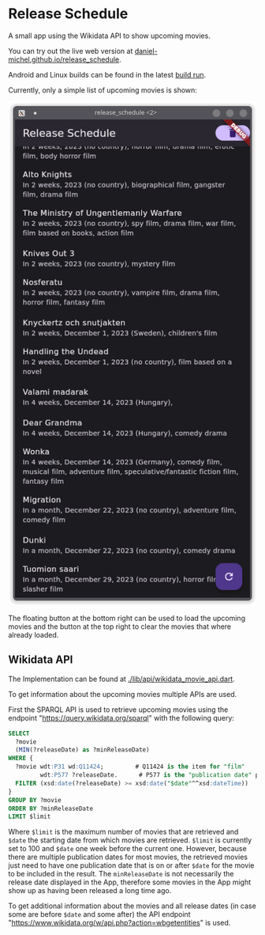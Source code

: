 # Release Schedule

A small app using the Wikidata API to show upcoming movies.

You can try out the live web version at [daniel-michel.github.io/release_schedule](https://daniel-michel.github.io/release_schedule).

Android and Linux builds can be found in the latest [build run](https://github.com/daniel-michel/release_schedule/actions/workflows/build.yml).

Currently, only a simple list of upcoming movies is shown:

![](screenshots/movie_list.png)

The floating button at the bottom right can be used to load the upcoming movies and the button at the top right to clear the movies that where already loaded.


## Wikidata API

The Implementation can be found at [./lib/api/wikidata_movie_api.dart](./lib/api/wikidata_movie_api.dart).

To get information about the upcoming movies multiple APIs are used.

First the SPARQL API is used to retrieve upcoming movies using the endpoint "https://query.wikidata.org/sparql" with the following query:
```sql
SELECT
  ?movie
  (MIN(?releaseDate) as ?minReleaseDate)
WHERE {
  ?movie wdt:P31 wd:Q11424;         # Q11424 is the item for "film"
         wdt:P577 ?releaseDate.      # P577 is the "publication date" property
  FILTER (xsd:date(?releaseDate) >= xsd:date("$date"^^xsd:dateTime))
}
GROUP BY ?movie
ORDER BY ?minReleaseDate
LIMIT $limit
```
Where `$limit` is the maximum number of movies that are retrieved and `$date` the starting date from which movies are retrieved.
`$limit` is currently set to 100 and `$date` one week before the current one.
However, because there are multiple publication dates for most movies, the retrieved movies just need to have one publication date that is on or after `$date` for the movie to be included in the result. The `minReleaseDate` is not necessarily the release date displayed in the App, therefore some movies in the App might show up as having been released a long time ago.

To get additional information about the movies and all release dates (in case some are before `$date` and some after) the API endpoint "https://www.wikidata.org/w/api.php?action=wbgetentities" is used.
